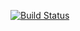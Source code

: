 [![Build Status](https://travis-ci.org/peterbecich/nix-hello.svg?branch=master)](https://travis-ci.org/peterbecich/nix-hello)
